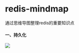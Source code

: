 # redis-mindmap
通过思维导图整理redis的重要知识点

#### 一、持久化

![](https://github.com/Weiwf/redis-mindmap/blob/master/pic/%E6%8C%81%E4%B9%85%E5%8C%96.png)

